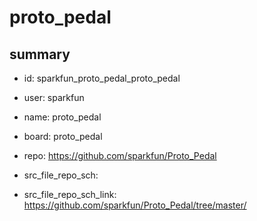 # proto_pedal
 
## summary 
* id: sparkfun_proto_pedal_proto_pedal
* user: sparkfun
* name: proto_pedal
* board: proto_pedal
* repo: https://github.com/sparkfun/Proto_Pedal



* src_file_repo_sch: 
* src_file_repo_sch_link: https://github.com/sparkfun/Proto_Pedal/tree/master/






